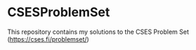 # CSESProblemSet
This repository contains my solutions to the CSES Problem Set (https://cses.fi/problemset/)
